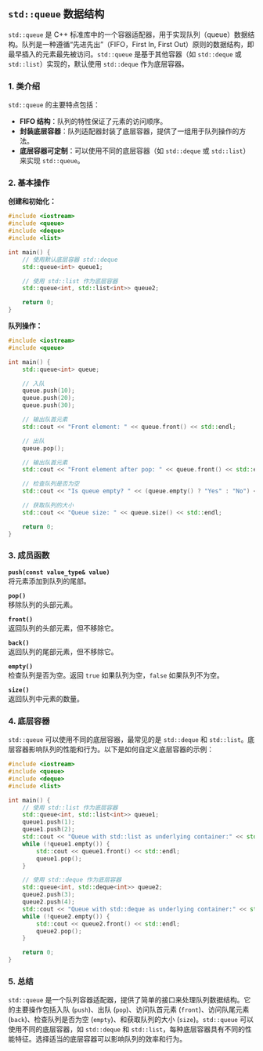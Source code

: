 ## `std::queue` 数据结构

`std::queue` 是 C++ 标准库中的一个容器适配器，用于实现队列（queue）数据结构。队列是一种遵循“先进先出”（FIFO，First In, First Out）原则的数据结构，即最早插入的元素最先被访问。`std::queue` 是基于其他容器（如 `std::deque` 或 `std::list`）实现的，默认使用 `std::deque` 作为底层容器。

### 1. **类介绍**

`std::queue` 的主要特点包括：
- **FIFO 结构**：队列的特性保证了元素的访问顺序。
- **封装底层容器**：队列适配器封装了底层容器，提供了一组用于队列操作的方法。
- **底层容器可定制**：可以使用不同的底层容器（如 `std::deque` 或 `std::list`）来实现 `std::queue`。

### 2. **基本操作**

**创建和初始化：**

```cpp
#include <iostream>
#include <queue>
#include <deque>
#include <list>

int main() {
    // 使用默认底层容器 std::deque
    std::queue<int> queue1;

    // 使用 std::list 作为底层容器
    std::queue<int, std::list<int>> queue2;

    return 0;
}
```

**队列操作：**

```cpp
#include <iostream>
#include <queue>

int main() {
    std::queue<int> queue;

    // 入队
    queue.push(10);
    queue.push(20);
    queue.push(30);

    // 输出队首元素
    std::cout << "Front element: " << queue.front() << std::endl;

    // 出队
    queue.pop();

    // 输出队首元素
    std::cout << "Front element after pop: " << queue.front() << std::endl;

    // 检查队列是否为空
    std::cout << "Is queue empty? " << (queue.empty() ? "Yes" : "No") << std::endl;

    // 获取队列的大小
    std::cout << "Queue size: " << queue.size() << std::endl;

    return 0;
}
```

### 3. **成员函数**

**`push(const value_type& value)`**  
将元素添加到队列的尾部。

**`pop()`**  
移除队列的头部元素。

**`front()`**  
返回队列的头部元素，但不移除它。

**`back()`**  
返回队列的尾部元素，但不移除它。

**`empty()`**  
检查队列是否为空。返回 `true` 如果队列为空，`false` 如果队列不为空。

**`size()`**  
返回队列中元素的数量。

### 4. **底层容器**

`std::queue` 可以使用不同的底层容器，最常见的是 `std::deque` 和 `std::list`。底层容器影响队列的性能和行为。以下是如何自定义底层容器的示例：

```cpp
#include <iostream>
#include <queue>
#include <deque>
#include <list>

int main() {
    // 使用 std::list 作为底层容器
    std::queue<int, std::list<int>> queue1;
    queue1.push(1);
    queue1.push(2);
    std::cout << "Queue with std::list as underlying container:" << std::endl;
    while (!queue1.empty()) {
        std::cout << queue1.front() << std::endl;
        queue1.pop();
    }

    // 使用 std::deque 作为底层容器
    std::queue<int, std::deque<int>> queue2;
    queue2.push(3);
    queue2.push(4);
    std::cout << "Queue with std::deque as underlying container:" << std::endl;
    while (!queue2.empty()) {
        std::cout << queue2.front() << std::endl;
        queue2.pop();
    }

    return 0;
}
```

### 5. **总结**

`std::queue` 是一个队列容器适配器，提供了简单的接口来处理队列数据结构。它的主要操作包括入队 (`push`)、出队 (`pop`)、访问队首元素 (`front`)、访问队尾元素 (`back`)、检查队列是否为空 (`empty`)、和获取队列的大小 (`size`)。`std::queue` 可以使用不同的底层容器，如 `std::deque` 和 `std::list`，每种底层容器具有不同的性能特征。选择适当的底层容器可以影响队列的效率和行为。